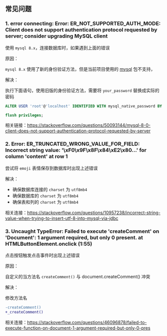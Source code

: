 ## 常见问题

### 1. error connecting: Error: ER_NOT_SUPPORTED_AUTH_MODE: Client does not support authentication protocol requested by server; consider upgrading MySQL client

使用 `mysql 8.x`，连接数据库时，如果遇到上面的错误

原因：

`mysql 8.x` 使用了新的身份验证方法，但是当前项目使用的 [mysql](https://www.npmjs.com/package/mysql) 包不支持，

解决：

执行下面语句，使用旧版的身份验证方法，需要将 `your_password` 替换成实际的密码

```sql
ALTER USER 'root'@'localhost' IDENTIFIED WITH mysql_native_password BY 'your_password';

flush privileges;
```

相关链接：https://stackoverflow.com/questions/50093144/mysql-8-0-client-does-not-support-authentication-protocol-requested-by-server

### 2. Error: ER_TRUNCATED_WRONG_VALUE_FOR_FIELD: Incorrect string value: '\xF0\x9F\x8F\x84\xE2\x80...' for column 'content' at row 1

尝试将 `emoji` 表情保存到数据库时出现上述错误

解决：

- 确保数据库连接的 `charset` 为 `utf8mb4`
- 确保数据库的 `charset` 为 `utf8mb4`
- 确保表和列的 `charset` 为 `utf8mb4`

相关连接：https://stackoverflow.com/questions/10957238/incorrect-string-value-when-trying-to-insert-utf-8-into-mysql-via-jdbc

### 3. Uncaught TypeError: Failed to execute 'createComment' on 'Document': 1 argument required, but only 0 present. at HTMLButtonElement.onclick (1:55)

点击按钮触发点击事件时出现上述错误

原因：

自定义的当方法名 `createComment()` 与 document.createComment() 冲突

解决：

修改方法名

```diff
-createComment()
+_createComment()
```

相关连接：https://stackoverflow.com/questions/46096878/failed-to-execute-function-on-document-1-argument-required-but-only-0-pres
